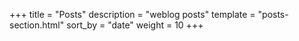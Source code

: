 +++
title = "Posts"
description = "weblog posts"
template = "posts-section.html"
sort_by = "date"
weight = 10
+++
